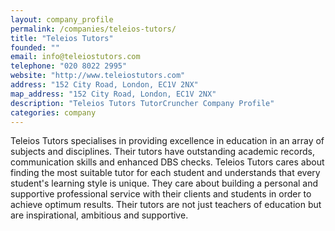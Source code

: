 ```yaml
---
layout: company_profile
permalink: /companies/teleios-tutors/
title: "Teleios Tutors"
founded: ""
email: info@teleiostutors.com
telephone: "020 8022 2995"
website: "http://www.teleiostutors.com"
address: "152 City Road, London, EC1V 2NX"
map_address: "152 City Road, London, EC1V 2NX"
description: "Teleios Tutors TutorCruncher Company Profile"
categories: company
---
```

Teleios Tutors specialises in providing excellence in education in an array of subjects and disciplines. Their tutors have outstanding academic records, communication skills and enhanced DBS checks. Teleios Tutors cares about finding the most suitable tutor for each student and understands that every student's learning style is unique. They care about building a personal and supportive professional service with their clients and students in order to achieve optimum results. Their tutors are not just teachers of education but are inspirational, ambitious and supportive.
